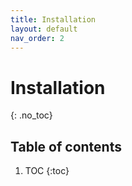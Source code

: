 ```yaml
---
title: Installation
layout: default
nav_order: 2
---
```


# Installation
{: .no_toc}

## Table of contents
1. TOC
   {:toc}